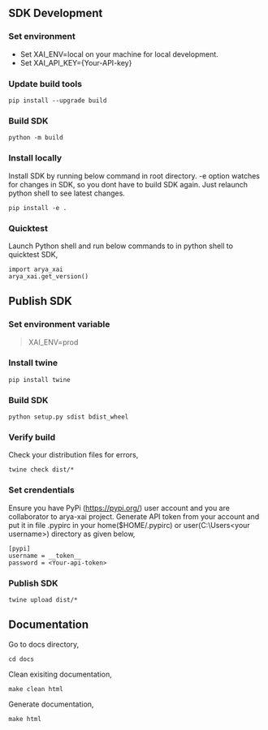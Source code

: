 ## SDK Development

### Set environment
- Set XAI_ENV=local on your machine for local development.
- Set XAI_API_KEY={Your-API-key}

### Update build tools
```
pip install --upgrade build
```

### Build SDK
```
python -m build
```

### Install locally
Install SDK by running below command in root directory. -e option watches for changes in SDK, so you dont have to build SDK again. Just relaunch python shell to see latest changes.
```
pip install -e .
```

### Quicktest
Launch Python shell and run below commands to in python shell to quicktest SDK,
```
import arya_xai
arya_xai.get_version()
```

## Publish SDK

### Set environment variable
> XAI_ENV=prod

### Install twine
```
pip install twine
```

### Build SDK
```
python setup.py sdist bdist_wheel
```

### Verify build
Check your distribution files for errors,
```
twine check dist/*
```

### Set crendentials
Ensure you have PyPi (https://pypi.org/) user account and you are collaborator to arya-xai project. Generate API token from your account and put it in file .pypirc in your home($HOME/.pypirc) or user(C:\Users\<your username>) directory as given below,
```
[pypi]
username = __token__
password = <Your-api-token>
```

### Publish SDK
```
twine upload dist/*
```

## Documentation
Go to docs directory,
```
cd docs
```
Clean exisiting documentation,
```
make clean html
```
Generate documentation,
```
make html
```